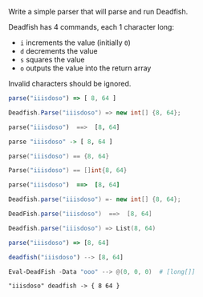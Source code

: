 Write a simple parser that will parse and run Deadfish.  

Deadfish has 4 commands, each 1 character long:
* `i` increments the value (initially `0`)
* `d` decrements the value
* `s` squares the value
* `o` outputs the value into the return array

Invalid characters should be ignored.

```javascript
parse("iiisdoso") => [ 8, 64 ]
```
```csharp
Deadfish.Parse("iiisdoso") => new int[] {8, 64};
```
```python
parse("iiisdoso")  ==>  [8, 64]
```
```haskell
parse "iiisdoso" -> [ 8, 64 ]
```
```c
parse("iiisdoso") == {8, 64}
```
```go
Parse("iiisdoso") == []int{8, 64}
```
```ruby
parse("iiisdoso")  ==>  [8, 64]
```
```java
Deadfish.parse("iiisdoso") =- new int[] {8, 64};
```
```groovy
DeadFish.parse("iiisdoso")  ==>  [8, 64]
```
```scala
Deadfish.parse("iiisdoso") => List(8, 64)
```
```typescript
parse("iiisdoso") => [8, 64]
```
```julia
deadfish("iiisdoso") --> [8, 64]
```
```powershell
Eval-DeadFish -Data "ooo" --> @(0, 0, 0)  # [long[]]

```
```factor
"iiisdoso" deadfish -> { 8 64 }
```
